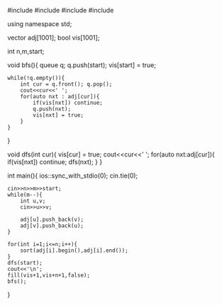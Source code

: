 #include <iostream>
#include <queue>
#include <vector>
#include <algorithm>

using namespace std;

vector<int> adj[1001];
bool vis[1001];

int n,m,start;

void bfs(){
	queue<int> q;
	q.push(start);
	vis[start] = true;
	
	while(!q.empty()){
		int cur = q.front(); q.pop();
		cout<<cur<<' ';
		for(auto nxt : adj[cur]){
			if(vis[nxt]) continue;
			q.push(nxt);
			vis[nxt] = true;
		}
	}
}

void dfs(int cur){
	vis[cur] = true;
	cout<<cur<<' ';
	for(auto nxt:adj[cur]){
		if(vis[nxt]) continue;
		dfs(nxt);
	}
}


int main(){
	ios::sync_with_stdio(0);
	cin.tie(0);
	
	cin>>n>>m>>start;
	while(m--){
		int u,v;
		cin>>u>>v;
		
		adj[u].push_back(v);
		adj[v].push_back(u);
	}
	
	for(int i=1;i<=n;i++){
		sort(adj[i].begin(),adj[i].end());
	}
	dfs(start);
	cout<<'\n';
	fill(vis+1,vis+n+1,false);
	bfs();
	
}

